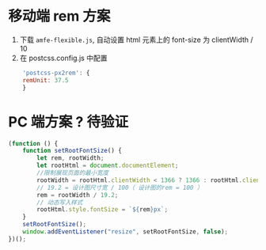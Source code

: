 # 移动端 rem 方案
1. 下载 `amfe-flexible.js`, 自动设置 html 元素上的 font-size 为 clientWidth / 10
2. 在 postcss.config.js 中配置
```javascript
    'postcss-px2rem': {
    remUnit: 37.5
    }
```

# PC 端方案 ? 待验证
```js
(function () {
    function setRootFontSize() {
        let rem, rootWidth;
        let rootHtml = document.documentElement;
        //限制展现页面的最小宽度
        rootWidth = rootHtml.clientWidth < 1366 ? 1366 : rootHtml.clientWidth;
        // 19.2 = 设计图尺寸宽 / 100（ 设计图的rem = 100 ）
        rem = rootWidth / 19.2;
        // 动态写入样式
        rootHtml.style.fontSize = `${rem}px`;
    }
    setRootFontSize();
    window.addEventListener("resize", setRootFontSize, false);
})();
```